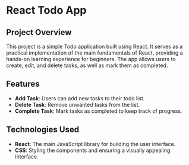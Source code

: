 # React Todo App

## Project Overview

This project is a simple Todo application built using React. It serves as a practical implementation of the main fundamentals of React, providing a hands-on learning experience for beginners. The app allows users to create, edit, and delete tasks, as well as mark them as completed.

## Features

- **Add Task**: Users can add new tasks to their todo list.
- **Delete Task**: Remove unwanted tasks from the list.
- **Complete Task**: Mark tasks as completed to keep track of progress.

## Technologies Used

- **React**: The main JavaScript library for building the user interface.
- **CSS**: Styling the components and ensuring a visually appealing interface.
